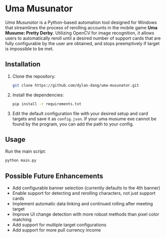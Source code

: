# Uma Musunator

*Uma Musunator* is a Python-based automation tool designed for Windows that streamlines the 
process of rerolling accounts in the mobile game **Uma Musume: Pretty Derby**. Utilizing OpenCV 
for image recognition, it allows users to automatically reroll until a desired number of support 
cards that are fully configurable by the user are obtained, and stops preemptively if target is
impossible to be met.

## Installation
1. Clone the repository:
   ```bash
   git clone https://github.com/dylan-dang/uma-musunator.git
   ```
2. Install the dependencies:
   ```bash
   pip install -r requirements.txt
   ```
3. Edit the default configuration file with your desired setup and card targets and save
   it as `config.json`. If your uma musume exe cannot be found by the program, you can add
   the path to your config.

## Usage
Run the main script:
```bash
python main.py
```

## Possible Future Enhancements
- Add configurable banner selection (currently defaults to the 4th banner)
- Enable support for detecting and rerolling characters, not just support cards
- Implement automatic data linking and continued rolling after meeting target
- Improve UI change detection with more robust methods than pixel color matching
- Add support for multiple target configurations
- Add support for more pull currency income
